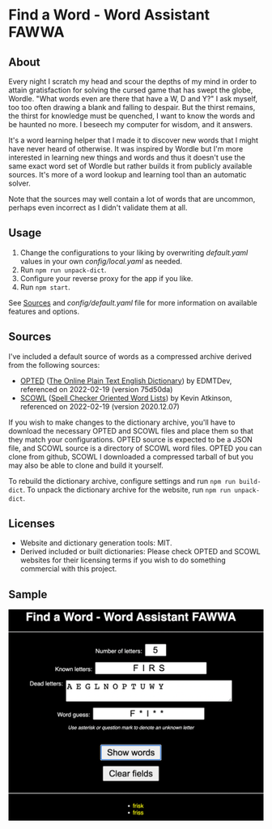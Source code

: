 # Find a Word - Word Assistant FAWWA

## About

Every night I scratch my head and scour the depths of my mind in order to attain gratisfaction for solving the cursed game that has swept the globe, Wordle. "What words even are there that have a W, D and Y?" I ask myself, too too often drawing a blank and falling to despair. But the thirst remains, the thirst for knowledge must be quenched, I want to know the words and be haunted no more. I beseech my computer for wisdom, and it answers.

It's a word learning helper that I made it to discover new words that I might have never heard of otherwise. It was inspired by Wordle but I'm more interested in learning new things and words and thus it doesn't use the same exact word set of Wordle but rather builds it from publicly available sources. It's more of a word lookup and learning tool than an automatic solver.

Note that the sources may well contain a lot of words that are uncommon, perhaps even incorrect as I didn't validate them at all.

## Usage

1. Change the configurations to your liking by overwriting _default.yaml_ values in your own _config/local.yaml_ as needed.
2. Run `npm run unpack-dict`.
3. Configure your reverse proxy for the app if you like.
4. Run `npm start`.

See [Sources](#sources) and _config/default.yaml_ file for more information on available features and options.

## Sources

I've included a default source of words as a compressed archive derived from the following sources:

- [OPTED](https://github.com/eddydn/DictionaryDatabase) ([The Online Plain Text English Dictionary](https://www.mso.anu.edu.au/~ralph/OPTED/)) by EDMTDev, referenced on 2022-02-19 (version 75d50da)
- [SCOWL](https://github.com/en-wl/wordlist) ([Spell Checker Oriented Word Lists](http://wordlist.aspell.net/)) by Kevin Atkinson, referenced on 2022-02-19 (version 2020.12.07)

If you wish to make changes to the dictionary archive, you'll have to download the necessary OPTED and SCOWL files and place them so that they match your configurations. OPTED source is expected to be a JSON file, and SCOWL source is a directory of SCOWL word files. OPTED you can clone from github, SCOWL I downloaded a compressed tarball of but you may also be able to clone and build it yourself.

To rebuild the dictionary archive, configure settings and run `npm run build-dict`. To unpack the dictionary archive for the website, run `npm run unpack-dict`.

## Licenses

- Website and dictionary generation tools: MIT.
- Derived included or built dictionaries: Please check OPTED and SCOWL websites for their licensing terms if you wish to do something commercial with this project.

## Sample

![FAWWA](https://github.com/tsuriga/fawwa/blob/master/fawwa.png?raw=true)
